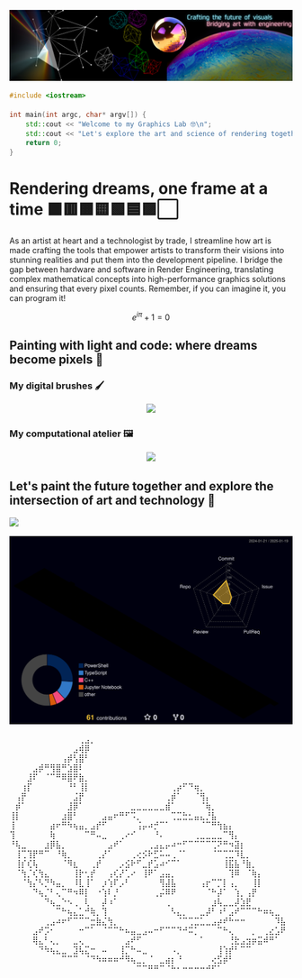 <p align="center">
  <img src="assets/ariargenta-banner.png" alt="Banner">
</p>

```cpp
#include <iostream>

int main(int argc, char* argv[]) {
    std::cout << "Welcome to my Graphics Lab 🤓\n";
    std::cout << "Let's explore the art and science of rendering together!\n";
    return 0;
}

```

# Rendering dreams, one frame at a time ⬛🟥🟧🟨🟩🟦🟪⬜️
As an artist at heart and a technologist by trade, I streamline how art is made crafting the tools that empower artists to transform their visions into stunning realities and put them into the development pipeline. I bridge the gap between hardware and software in Render Engineering, translating complex mathematical concepts into high-performance graphics solutions and ensuring that every pixel counts. Remember, if you can imagine it, you can program it!

$$ e^{i \pi} + 1 = 0 $$

## Painting with light and code: where dreams become pixels 🎨
### My digital brushes 🖌️
<p align="center">
  <a href="https://skillicons.dev">
    <img src="https://skillicons.dev/icons?i=c,cpp,cs,css,go,html,java,javascript,latex,python,rust,typescript&theme=dark&perline=50"/>
  </a>
</p>


### My computational atelier 🖼️
<p align="center">
  <a href="https://skillicons.dev">
    <img src="https://skillicons.dev/icons?i=apple,azure,bash,blender,cmake,docker,figma,godot,linux,nodejs,nginx,npm,mongodb,postgres,powershell,regex,sqlite,unity,unreal,visualstudio,vscode,wasm,windows&theme=dark&perline=50"/>
  </a>
</p>

## Let's paint the future together and explore the intersection of art and technology 🤝
<p align="left">
  <a href="https://www.linkedin.com/in/ariargenta">
    <img src="https://skillicons.dev/icons?i=linkedin"/>
  </a>
</p>

![3D Contribution Calendar](profile-3d-contrib/profile-night-rainbow.svg)

⠀⠀⠀⠀⠀⠀⠀⠀⠀⠀⠀⠀⢀⣠⡀⠀⠀⠀⠀⠀⠀⠀⠀⠀⠀⠀⠀⠀⠀⠀⠀⠀⠀⠀⠀⠀⠀⠀⠀⠀⠀⠀⠀⠀⠀⠀⠀⠀
⠀⠀⠀⠀⠀⠀⠀⠀⠀⠀⠀⣠⢾⡿⠀⠀⠀⠀⠀⠀⠀⠀⠀⠀⠀⠀⠀⠀⠀⠀⠀⠀⠀⠀⠀⠀⠀⠀⠀⠀⠀⠀⠀⠀⠀⠀⠀⠀
⠀⠀⠀⠀⠀⠀⠀⠀⠀⢠⡾⢣⣿⠃⠀⠀⠀⠀⠀⠀⠀⠀⠀⠀⠀⠀⠀⠀⠀⠀⠀⠀⠀⠀⠀⠀⠀⠀⠀⠀⠀⠀⠀⠀⠀⠀⠀⠀
⠀⠀⠀⠀⣠⡾⠛⢻⣿⠛⣱⣿⠇⠀⠀⠀⠀⠀⠀⠀⠀⠀⠀⠀⠀⠀⠀⠀⠀⠀⠀⠀⠀⠀⠀⠀⠀⠀⠀⠀⠀⠀⠀⠀⠀⠀⠀⠀
⠀⠀⠀⣸⠏⠀⠈⠉⠛⠿⣿⠟⣷⡀⠀⠀⠀⠀⠀⠀⠀⠀⠀⠀⠀⠀⠀⠀⠀⠀⠀⠀⠀⠀⠀⠀⠀⠀⠀⠀⠀⠀⠀⠀⠀⠀⠀⠀
⠀⠀⢰⡏⠀⠀⠀⠀⠀⠀⠘⠃⢸⡇⠀⠀⠀⠀⠀⠀⠀⠀⠀⠀⠀⠀⠀⠀⢀⡴⠋⠙⢶⡀⠀⠀⠀⠀⠀⠀⠀⠀⠀⠀⠀⠀⠀⠀
⠀⢠⡟⠀⠀⠀⠀⠀⠀⠀⠀⣨⡟⠀⠀⠀⠀⠀⠀⠀⠀⠀⠀⠀⠀⠀⠀⢀⡾⠁⠀⠀⠈⢻⡄⠀⠀⠀⠀⠀⠀⠀⠀⠀⠀⠀⠀⠀
⠀⡾⠁⠀⠀⠀⠀⠀⠀⠀⣸⡿⠁⠀⠀⠀⠀⠀⠀⠀⠀⣀⣀⣀⣀⣀⣀⣾⠁⠀⠀⠀⠀⠈⢷⡀⠀⠀⠀⠀⠀⠀⠀⠀⠀⠀⠀⠀
⢸⡇⠀⠀⠀⠀⠀⠀⠀⣰⣿⠃⠀⠀⠀⠀⣠⣤⠖⠛⠋⠩⡀⠀⠀⠀⠀⠀⢉⣉⣓⣂⣤⣄⡘⣧⠀⠀⠀⠀⠀⠀⠀⠀⠀⠀⠀⠀
⢸⠀⠀⠀⠀⠀⠀⣴⠖⠛⠳⢦⣤⡀⣠⡞⠋⠀⠀⠀⠀⠀⢨⡤⠴⡚⠉⠁⠀⠀⠀⠀⠀⠈⠉⠛⢳⣦⡄⠀⠀⠀⠀⠀⠀⠀⠀⠀
⢹⠀⠀⠀⠀⠀⠀⢷⠀⠀⠀⠀⠀⠉⠛⠤⣀⠀⠀⢀⠔⠊⠀⠀⠀⠘⠄⠀⠀⠀⠀⠀⢀⣀⣀⣀⣀⠉⢻⡄⠀⠀⠀⠀⠀⠀⠀⠀
⠘⢧⣀⠀⠀⠀⣰⡿⣧⡀⠀⠀⠀⠀⠀⠀⠀⣠⠞⠁⠀⠀⠀⠀⢀⣠⣄⡤⠴⠒⠋⠉⠉⠉⠉⢉⠝⠛⠲⣽⡆⠀⠀⠀⠀⠀⠀⠀
⠀⢸⢉⢹⡟⠛⠉⠀⠘⢷⡀⠀⠀⠀⠀⢀⡜⠁⠀⠀⠀⢀⢔⡪⠗⣋⠥⠤⢀⠈⠁⠀⠀⠀⠀⠈⠉⢉⣉⠹⣇⡀⠀⠀⠀⠀⠀⠀
⠀⢸⡎⢎⢧⠀⠀⠀⠀⠈⠻⣆⠀⠀⢀⡞⠀⠀⠀⡠⣪⠗⠋⣀⡞⣡⠴⠊⠉⠁⠀⠀⠀⠀⠀⠀⠀⢸⣯⣧⠘⣷⡀⠀⠀⠀⠀⠀
⠀⠈⢳⡈⢎⢳⣄⠀⠀⠀⠀⢸⡗⢂⡞⠀⠀⢠⢎⡜⢁⠔⠀⢸⠟⠁⣠⣤⡀⠀⠀⠀⠀⠀⠀⠀⠀⠀⢹⠿⠀⠈⢷⡄⠀⠀⠀⠀
⠀⠀⠈⢳⡌⠣⡙⠳⣤⡀⠀⠸⣇⢸⠁⠀⡰⢱⠏⡠⠃⠀⠀⠀⠀⠀⢻⣼⣧⠀⠀⠀⠀⢠⡖⠉⡉⡇⢠⡀⠀⠀⢸⡇⠀⠀⠀⠀
⠀⠀⠀⠀⠙⢦⡈⠃⢄⠉⠛⠲⠿⡇⠀⠐⢱⠇⡘⠀⠀⠀⠀⠀⠀⢀⡬⠿⠟⠀⠀⠀⠀⠀⠈⠓⡼⠁⠀⢱⡀⢠⡟⠀⠀⠀⠀⠀
⠀⠀⠀⠀⠀⠀⠙⢦⣀⠑⠢⢀⠀⢇⠀⠀⡼⠰⠁⠀⠀⠀⠀⠀⠀⠀⠀⢀⠀⠀⠀⠀⠀⠀⠀⣰⢧⣀⣀⡼⣱⣟⠀⠀⠀⠀⠀⠀
⠀⠀⠀⠀⠀⠀⠀⠀⠉⠓⢦⣄⣁⠚⢷⡀⢹⠀⠀⠀⠀⠀⠀⠀⠀⠀⠀⠀⠣⣄⡀⠀⠀⣀⡼⠃⠰⠃⣠⠞⠉⠉⠉⠓⠶⢦⣀⠀
⠀⠀⠀⠀⠀⠀⢀⣠⠴⠖⠋⠉⠉⠉⣒⣷⣌⢳⡀⠀⠀⠀⠀⠀⠀⠀⠀⠀⠀⠈⠉⢉⣉⣁⣀⣠⡴⠞⠓⠒⠒⠀⠀⠀⠀⠀⠹⣧
⠀⠀⠀⠀⣠⠞⡩⠂⠀⠀⠀⠀⠒⠉⠁⠀⠈⠉⠉⠓⠦⣤⣀⣠⠤⠒⠋⠉⠉⠙⠚⠭⡁⠀⠀⠀⠉⠓⢄⠀⠀⠀⡀⠀⢀⣔⣡⠟
⠀⠀⠀⠀⢿⣄⠃⢄⡀⠀⠀⣀⢄⠀⠀⠀⠀⠀⠀⠀⣠⠞⠋⠀⠀⠀⠀⠀⠀⠀⠀⠀⠀⠁⠀⠀⠀⠀⢘⣗⣠⣲⡶⣭⠾⠛⠁⠀
⠀⠀⠀⠀⠀⠙⠳⢦⣄⣀⠀⣹⢧⣍⠒⠀⠤⠀⠀⢸⡉⠓⠤⣀⠀⠀⠀⠀⠠⡀⠀⠀⠀⠀⠀⠀⢸⢱⡞⠃⠉⠉⠀⠀⠀⠀⠀⠀
⠀⠀⠀⠀⠀⠀⠀⠀⠀⠉⠉⠉⠀⠈⠙⠳⠶⠶⠶⠚⠻⢦⣀⡀⠈⠀⣀⣴⡆⠘⠀⠀⠀⠀⠀⢔⣫⡾⠃⠀⠀⠀⠀⠀⠀⠀⠀⠀
⠀⠀⠀⠀⠀⠀⠀⠀⠀⠀⠀⠀⠀⠀⠀⠀⠀⠀⠀⠀⠀⠀⠉⠉⠛⠛⠉⠈⠓⠂⠒⠒⠒⠒⠚⠋⠁⠀⠀⠀⠀⠀⠀⠀⠀⠀⠀⠀
